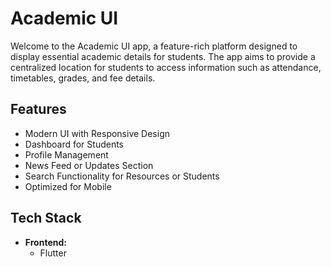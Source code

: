 
# Academic UI

Welcome to the Academic UI app, a feature-rich platform designed to display essential academic details for students. The app aims to provide a centralized location for students to access information such as attendance, timetables, grades, and fee details.

## Features

- Modern UI with Responsive Design
- Dashboard for Students
- Profile Management
- News Feed or Updates Section
- Search Functionality for Resources or Students
- Optimized for Mobile

## Tech Stack

- **Frontend:**
  - Flutter
